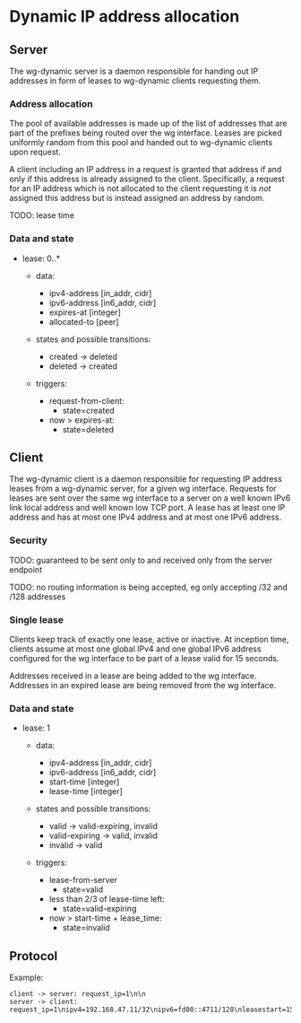 # Dynamic IP address allocation

## Server

The wg-dynamic server is a daemon responsible for handing out IP
addresses in form of leases to wg-dynamic clients requesting them.

### Address allocation

The pool of available addresses is made up of the list of addresses
that are part of the prefixes being routed over the wg
interface. Leases are picked uniformly random from this pool and
handed out to wg-dynamic clients upon request.

A client including an IP address in a request is granted that address
if and only if this address is already assigned to the
client. Specifically, a request for an IP address which is not
allocated to the client requesting it is _not_ assigned this address
but is instead assigned an address by random.

TODO: lease time

### Data and state

- lease: 0..*

  - data:
    - ipv4-address [in_addr, cidr]
    - ipv6-address [in6_addr, cidr]
    - expires-at [integer]
    - allocated-to [peer]

  - states and possible transitions:
    - created -> deleted
    - deleted -> created

  - triggers:
    - request-from-client:
      - state=created
    - now > expires-at:
      - state=deleted


## Client

The wg-dynamic client is a daemon responsible for requesting IP
address leases from a wg-dynamic server, for a given wg
interface. Requests for leases are sent over the same wg interface to
a server on a well known IPv6 link local address and well known low
TCP port. A lease has at least one IP address and has at most one IPv4
address and at most one IPv6 address.

### Security

TODO: guaranteed to be sent only to and received only from the server
endpoint

TODO: no routing information is being accepted, eg only accepting /32
and /128 addresses

### Single lease

Clients keep track of exactly one lease, active or inactive. At
inception time, clients assume at most one global IPv4 and one global
IPv6 address configured for the wg interface to be part of a lease
valid for 15 seconds.

Addresses received in a lease are being added to the wg
interface. Addresses in an expired lease are being removed from the wg
interface.

### Data and state

- lease: 1

  - data:
    - ipv4-address [in_addr, cidr]
    - ipv6-address [in6_addr, cidr]
    - start-time [integer]
    - lease-time [integer]

  - states and possible transitions:
    - valid -> valid-expiring, invalid
    - valid-expiring -> valid, invalid
    - invalid -> valid

  - triggers:
    - lease-from-server
      - state=valid
    - less than 2/3 of lease-time left:
      - state=valid-expiring
    - now > start-time + lease_time:
      - state=invalid

## Protocol

Example:

    client -> server: request_ip=1\n\n
    server -> client: request_ip=1\nipv4=192.168.47.11/32\nipv6=fd00::4711/128\nleasestart=1555074514\nleasetime=3600\nerrno=0\n\n
